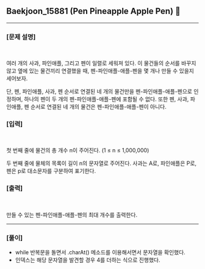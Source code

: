 ## Baekjoon_15881 (Pen Pineapple Apple Pen) 🚀
___


### **[문제 설명]**
<br>

여러 개의 사과, 파인애플, 그리고 펜이 일렬로 세워져 있다. 이 물건들의 순서를 바꾸지 않고 옆에 있는 물건끼리 연결했을 때, 펜-파인애플-애플-펜을 몇 개나 만들 수 있을지 세어보자.

단, 펜, 파인애플, 사과, 펜 순서로 연결된 네 개의 물건만을 펜-파인애플-애플-펜으로 인정하며, 하나의 펜이 두 개의 펜-파인애플-애플-펜에 포함될 수 없다. 또한 펜, 사과, 파인애플, 펜 순서로 연결된 네 개의 물건은 펜-파인애플-애플-펜이 아니다.

### **[입력]**
<br>

첫 번째 줄에 물건의 총 개수 n이 주어진다. (1 ≤ n ≤ 1,000,000)

두 번째 줄에 물체의 목록이 길이 n의 문자열로 주어진다. 사과는 A로, 파인애플은 P로, 펜은 p로 대소문자를 구분하여 표기한다.

### **[출력]**
<br>

만들 수 있는 펜-파인애플-애플-펜의 최대 개수를 출력한다.

___


### **[풀이]**

- while 반복문을 돌면서 .charAt() 메소드를 이용해서면서 문자열을 확인했다. 
- 인덱스는 해당 문자열을 발견할 경우 4를 더하는 식으로 진행했다.